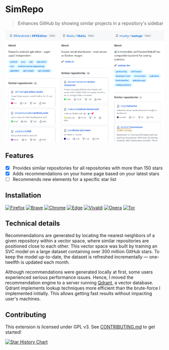 # SimRepo

[link-rgh]: https://github.com/sindresorhus/refined-github
[link-ngh]: https://github.com/sindresorhus/notifier-for-github
[link-hfog]: https://github.com/sindresorhus/hide-files-on-github
[link-tsconfig]: https://github.com/sindresorhus/tsconfig
[link-options-sync]: https://github.com/fregante/webext-options-sync
[link-cws-keys]: https://github.com/fregante/chrome-webstore-upload-keys
[link-amo-keys]: https://addons.mozilla.org/en-US/developers/addon/api/key

> Enhances GitHub by showing similar projects in a repository's sidebar

![Preview](media/previewer.png)

## Features

- [x] Provides similar repositories for all repositories with more than 150 stars
- [x] Adds recommendations on your home page based on your latest stars
- [ ] Recommends new elements for a specific star list

## Installation

<a href="https://addons.mozilla.org/en-US/firefox/addon/simrepo/" target="_blank"><img src="https://imgur.com/ihXsdDO.png" width="64" height="64" alt="Firefox"></a>
<a href="https://chromewebstore.google.com/detail/simrepo/jieoogmcigenidbkgnkaakagdnlnieap" target="_blank"><img src="https://imgur.com/z8yjLZ2.png" width="64" height="64" alt="Brave"></a>
<a href="https://chromewebstore.google.com/detail/simrepo/jieoogmcigenidbkgnkaakagdnlnieap" target="_blank"><img src="https://imgur.com/3C4iKO0.png" width="64" height="64" alt="Chrome"></a>
<a href="https://microsoftedge.microsoft.com/addons/detail/simrepo/hepnmbpflckgenbalbaebckhpncaabid" target="_blank"><img src="https://imgur.com/vMcaXaw.png" width="64" height="64" alt="Edge"></a>
<a href="https://chromewebstore.google.com/detail/simrepo/jieoogmcigenidbkgnkaakagdnlnieap" target="_blank"><img src="https://imgur.com/EuDp4vP.png" width="64" height="64" alt="Vivaldi"></a>
<a href="https://chromewebstore.google.com/detail/simrepo/jieoogmcigenidbkgnkaakagdnlnieap" target="_blank"><img src="https://imgur.com/nSJ9htU.png" width="64" height="64" alt="Opera"></a>
<a href="https://addons.mozilla.org/en-US/firefox/addon/simrepo/" target="_blank"><img src="https://imgur.com/MQYBSrD.png" width="64" height="64" alt="Tor"></a>
<!--
<a href="https://bitwarden.com/download/" target="_blank"><img src="https://imgur.com/ENbaWUu.png" width="64" height="64"></a>
-->

## Technical details

Recommendations are generated by locating the nearest neighbors of a given repository within a vector space, where similar repositories are positioned close to each other. This vector space was built by training an SVC model on a large dataset containing over 300 million GitHub stars. To keep the model up-to-date, the dataset is refreshed incrementally — one-twelfth is updated each month.

Although recommendations were generated locally at first, some users experienced serious performance issues. Hence, I moved the recommendation engine to a server running [Qdrant](https://qdrant.tech/), a vector database. Qdrant implements lookup techniques more efficient than the brute-force I implemented initially. This allows getting fast results without impacting user's machines.

## Contributing

This extension is licensed under GPL v3. See [CONTRIBUTING.md](https://github.com/Mubelotix/SimRepo/blob/main/CONTRIBUTING.md) to get started!

[![Star History Chart](https://api.star-history.com/svg?repos=mubelotix/simrepo&type=Date)](https://www.star-history.com/#mubelotix/simrepo&Date)
